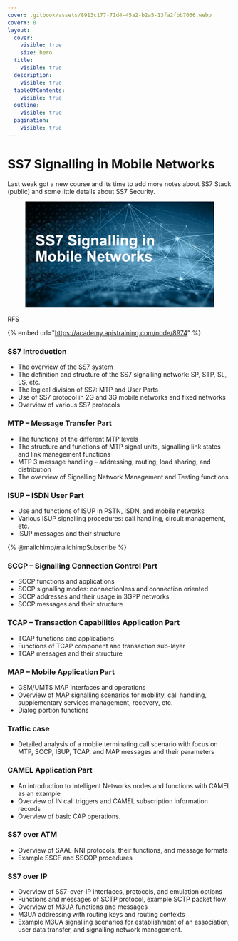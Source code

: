```yaml
---
cover: .gitbook/assets/8913c177-71d4-45a2-b2a5-13fa2fbb7066.webp
coverY: 0
layout:
  cover:
    visible: true
    size: hero
  title:
    visible: true
  description:
    visible: true
  tableOfContents:
    visible: true
  outline:
    visible: true
  pagination:
    visible: true
---
```


# SS7 Signalling in Mobile Networks

Last weak got a new course and its time to add more notes about SS7 Stack (public) and some little details about SS7 Security.

<figure><img src=".gitbook/assets/image (2).png" alt=""><figcaption></figcaption></figure>

RFS

{% embed url="https://academy.apistraining.com/node/8974" %}

### SS7 Introduction

* The overview of the SS7 system
* The definition and structure of the SS7 signalling network: SP, STP, SL, LS, etc.
* The logical division of SS7: MTP and User Parts
* Use of SS7 protocol in 2G and 3G mobile networks and fixed networks
* Overview of various SS7 protocols

### MTP – Message Transfer Part

* The functions of the different MTP levels
* The structure and functions of MTP signal units, signalling link states and link management functions
* MTP 3 message handling – addressing, routing, load sharing, and distribution
* The overview of Signalling Network Management and Testing functions

### ISUP – ISDN User Part

* Use and functions of ISUP in PSTN, ISDN, and mobile networks
* Various ISUP signalling procedures: call handling, circuit management, etc.
* ISUP messages and their structure

{% @mailchimp/mailchimpSubscribe %}

### SCCP – Signalling Connection Control Part

* SCCP functions and applications
* SCCP signalling modes: connectionless and connection oriented
* SCCP addresses and their usage in 3GPP networks
* SCCP messages and their structure

### TCAP – Transaction Capabilities Application Part

* TCAP functions and applications
* Functions of TCAP component and transaction sub-layer
* TCAP messages and their structure

### MAP – Mobile Application Part

* GSM/UMTS MAP interfaces and operations
* Overview of MAP signalling scenarios for mobility, call handling, supplementary services management, recovery, etc.
* Dialog portion functions

### Traffic case

* Detailed analysis of a mobile terminating call scenario with focus on MTP, SCCP, ISUP, TCAP, and MAP messages and their parameters

### CAMEL Application Part

* An introduction to Intelligent Networks nodes and functions with CAMEL as an example
* Overview of IN call triggers and CAMEL subscription information records
* Overview of basic CAP operations.

### SS7 over ATM

* Overview of SAAL-NNI protocols, their functions, and message formats
* Example SSCF and SSCOP procedures

### SS7 over IP

* Overview of SS7-over-IP interfaces, protocols, and emulation options
* Functions and messages of SCTP protocol, example SCTP packet flow
* Overview of M3UA functions and messages
* M3UA addressing with routing keys and routing contexts
* Example M3UA signalling scenarios for establishment of an association, user data transfer, and signalling network management.

